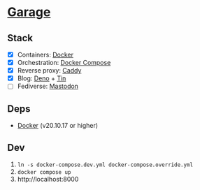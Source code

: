 # [Garage](https://speers.dev)

## Stack

- [x] Containers: [Docker](https://docker.com)
- [x] Orchestration: [Docker Compose](https://docs.docker.com/compose/)
- [x] Reverse proxy: [Caddy](https://caddyserver.com)
- [x] Blog: [Deno](https://deno.land) + [Tin](https://github.com/connorspeers/tin)
- [ ] Fediverse: [Mastodon](https://joinmastodon.org)

## Deps

- [Docker](https://docker.com) (v20.10.17 or higher)

## Dev

1. `ln -s docker-compose.dev.yml docker-compose.override.yml`
2. `docker compose up`
3. http://localhost:8000
 